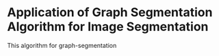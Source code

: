 # Application of Graph Segmentation Algorithm for Image Segmentation

This algorithm for graph-segmentation 